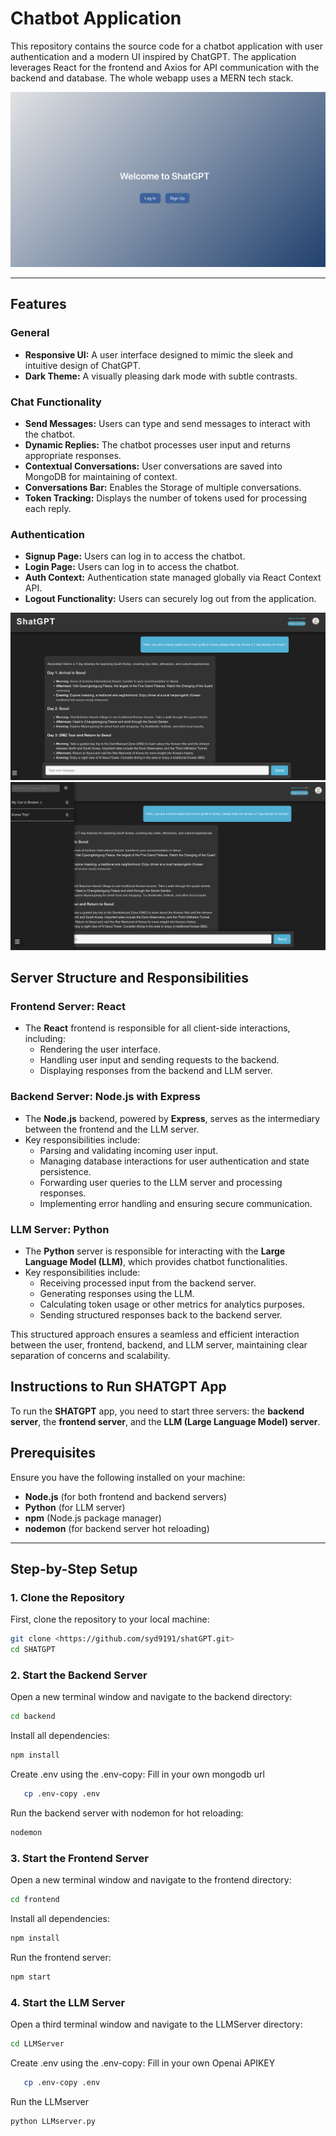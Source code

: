 # Chatbot Application

This repository contains the source code for a chatbot application with user authentication and a modern UI inspired by ChatGPT. The application leverages React for the frontend and Axios for API communication with the backend and database. The whole webapp uses a MERN tech stack. 

![image](images/userLanding.png)

---

## Features

### General
- **Responsive UI:** A user interface designed to mimic the sleek and intuitive design of ChatGPT.
- **Dark Theme:** A visually pleasing dark mode with subtle contrasts.

### Chat Functionality
- **Send Messages:** Users can type and send messages to interact with the chatbot.
- **Dynamic Replies:** The chatbot processes user input and returns appropriate responses.
- **Contextual Conversations:** User conversations are saved into MongoDB for maintaining of context.
- **Conversations Bar:** Enables the Storage of multiple conversations.
- **Token Tracking:** Displays the number of tokens used for processing each reply.

### Authentication
- **Signup Page:** Users can log in to access the chatbot. 
- **Login Page:** Users can log in to access the chatbot.
- **Auth Context:** Authentication state managed globally via React Context API.
- **Logout Functionality:** Users can securely log out from the application.

![image](images/conversations.png)
![image](images/conversationsBar.png)


## Server Structure and Responsibilities

### **Frontend Server: React**
- The **React** frontend is responsible for all client-side interactions, including:
  - Rendering the user interface.
  - Handling user input and sending requests to the backend.
  - Displaying responses from the backend and LLM server.

### **Backend Server: Node.js with Express**
- The **Node.js** backend, powered by **Express**, serves as the intermediary between the frontend and the LLM server.
- Key responsibilities include:
  - Parsing and validating incoming user input.
  - Managing database interactions for user authentication and state persistence.
  - Forwarding user queries to the LLM server and processing responses.
  - Implementing error handling and ensuring secure communication.

### **LLM Server: Python**
- The **Python** server is responsible for interacting with the **Large Language Model (LLM)**, which provides chatbot functionalities.
- Key responsibilities include:
  - Receiving processed input from the backend server.
  - Generating responses using the LLM.
  - Calculating token usage or other metrics for analytics purposes.
  - Sending structured responses back to the backend server.

This structured approach ensures a seamless and efficient interaction between the user, frontend, backend, and LLM server, maintaining clear separation of concerns and scalability.

## Instructions to Run SHATGPT App

To run the **SHATGPT** app, you need to start three servers: the **backend server**, the **frontend server**, and the **LLM (Large Language Model) server**.

## Prerequisites

Ensure you have the following installed on your machine:

- **Node.js** (for both frontend and backend servers)
- **Python** (for LLM server)
- **npm** (Node.js package manager)
- **nodemon** (for backend server hot reloading)

---

## Step-by-Step Setup

### 1. Clone the Repository

First, clone the repository to your local machine:

```bash
git clone <https://github.com/syd9191/shatGPT.git>
cd SHATGPT
```

### 2. Start the Backend Server

Open a new terminal window and navigate to the backend directory:
```bash
cd backend
```

Install all dependencies:
```bash
npm install
```

Create .env using the .env-copy: Fill in your own mongodb url
```bash 
   cp .env-copy .env
```

Run the backend server with nodemon for hot reloading:
```bash
nodemon
```

### 3. Start the Frontend Server

Open a new terminal window and navigate to the frontend directory:
```bash
cd frontend
```

Install all dependencies:
```bash
npm install
```

Run the frontend server:
```bash
npm start
```

### 4. Start the LLM Server

Open a third terminal window and navigate to the LLMServer directory:
```bash
cd LLMServer
```

Create .env using the .env-copy: Fill in your own Openai APIKEY
```bash 
   cp .env-copy .env
```

Run the LLMserver
```bash
python LLMserver.py
```








